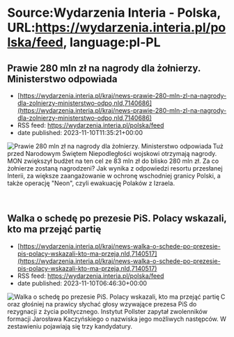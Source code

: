 # Source:Wydarzenia Interia - Polska, URL:https://wydarzenia.interia.pl/polska/feed, language:pl-PL

## Prawie 280 mln zł na nagrody dla żołnierzy. Ministerstwo odpowiada
 - [https://wydarzenia.interia.pl/kraj/news-prawie-280-mln-zl-na-nagrody-dla-zolnierzy-ministerstwo-odpo,nId,7140686](https://wydarzenia.interia.pl/kraj/news-prawie-280-mln-zl-na-nagrody-dla-zolnierzy-ministerstwo-odpo,nId,7140686)
 - RSS feed: https://wydarzenia.interia.pl/polska/feed
 - date published: 2023-11-10T11:35:21+00:00

<p><a href="https://wydarzenia.interia.pl/kraj/news-prawie-280-mln-zl-na-nagrody-dla-zolnierzy-ministerstwo-odpo,nId,7140686"><img align="left" alt="Prawie 280 mln zł na nagrody dla żołnierzy. Ministerstwo odpowiada" src="https://i.iplsc.com/prawie-280-mln-zl-na-nagrody-dla-zolnierzy-ministerstwo-odpo/000HZDRE0GA1AD0Y-C321.jpg" /></a>Tuż przed Narodowym Świętem Niepodległości wojskowi otrzymają nagrody. MON zwiększył budżet na ten cel ze 83 mln zł do blisko 280 mln zł. Za co żołnierze zostaną nagrodzeni? Jak wynika z odpowiedzi resortu przesłanej Interii, za większe zaangażowanie w ochronę wschodniej granicy Polski, a także operację &quot;Neon&quot;, czyli ewakuację Polaków z Izraela.</p><br clear="all" />

## Walka o schedę po prezesie PiS. Polacy wskazali, kto ma przejąć partię
 - [https://wydarzenia.interia.pl/kraj/news-walka-o-schede-po-prezesie-pis-polacy-wskazali-kto-ma-przeja,nId,7140517](https://wydarzenia.interia.pl/kraj/news-walka-o-schede-po-prezesie-pis-polacy-wskazali-kto-ma-przeja,nId,7140517)
 - RSS feed: https://wydarzenia.interia.pl/polska/feed
 - date published: 2023-11-10T06:46:30+00:00

<p><a href="https://wydarzenia.interia.pl/kraj/news-walka-o-schede-po-prezesie-pis-polacy-wskazali-kto-ma-przeja,nId,7140517"><img align="left" alt="Walka o schedę po prezesie PiS. Polacy wskazali, kto ma przejąć partię" src="https://i.iplsc.com/walka-o-schede-po-prezesie-pis-polacy-wskazali-kto-ma-przeja/000HZD4FAYY17WY7-C321.jpg" /></a>Coraz głośniej na prawicy słychać głosy wzywające prezesa PiS do rezygnacji z życia politycznego. Instytut Pollster zapytał zwolenników formacji Jarosława Kaczyńskiego o nazwiska jego możliwych następców. W zestawieniu pojawiają się trzy kandydatury.</p><br clear="all" />

